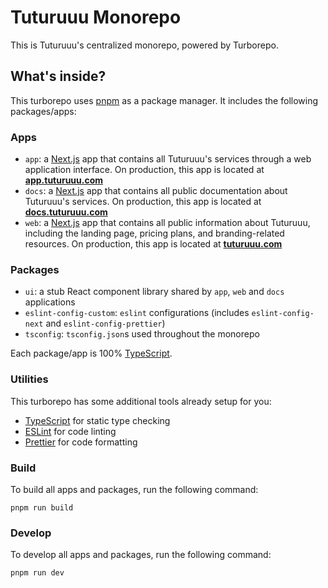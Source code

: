 # Tuturuuu Monorepo

This is Tuturuuu's centralized monorepo, powered by Turborepo.

## What's inside?

This turborepo uses [pnpm](https://pnpm.io) as a package manager. It includes the following packages/apps:

### Apps

- `app`: a [Next.js](https://nextjs.org/) app that contains all Tuturuuu's services through a web application interface. On production, this app is located at [**app.tuturuuu.com**](https://app.tuturuuu.com)
- `docs`: a [Next.js](https://nextjs.org/) app that contains all public documentation about Tuturuuu's services. On production, this app is located at [**docs.tuturuuu.com**](https://docs.tuturuuu.com)
- `web`: a [Next.js](https://nextjs.org/) app that contains all public information about Tuturuuu, including the landing page, pricing plans, and branding-related resources. On production, this app is located at [**tuturuuu.com**](https://tuturuuu.com)

### Packages

- `ui`: a stub React component library shared by `app`, `web` and `docs` applications
- `eslint-config-custom`: `eslint` configurations (includes `eslint-config-next` and `eslint-config-prettier`)
- `tsconfig`: `tsconfig.json`s used throughout the monorepo

Each package/app is 100% [TypeScript](https://www.typescriptlang.org/).

### Utilities

This turborepo has some additional tools already setup for you:

- [TypeScript](https://www.typescriptlang.org/) for static type checking
- [ESLint](https://eslint.org/) for code linting
- [Prettier](https://prettier.io) for code formatting

### Build

To build all apps and packages, run the following command:

```
pnpm run build
```

### Develop

To develop all apps and packages, run the following command:

```
pnpm run dev
```
